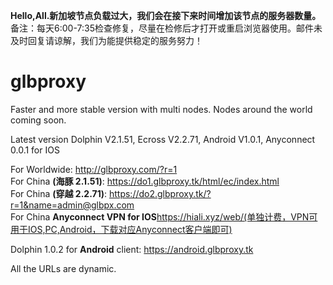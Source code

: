 <b>Hello,All.新加坡节点负载过大，我们会在接下来时间增加该节点的服务器数量。</b>
<br>备注：每天6:00-7:35检查修复，尽量在检修后才打开或重启浏览器使用。邮件未及时回复请谅解，我们为能提供稳定的服务努力！ </b>
# glbproxy
Faster and more stable version with multi nodes. Nodes around the world coming soon.

Latest version Dolphin V2.1.51, Ecross V2.2.71, Android V1.0.1, Anyconnect 0.0.1 for IOS

For Worldwide: http://glbproxy.com/?r=1 <br>
For China <b>(海豚 2.1.51)</b>: https://do1.glbproxy.tk/html/ec/index.html<br>
For China <b>(穿越 2.2.71)</b>: https://do2.glbproxy.tk/?r=1&name=admin@glbpx.com<br>
For China <b>Anyconnect VPN for IOS</b>https://hiali.xyz/web/(单独计费，VPN可用于IOS,PC,Android，下载对应Anyconnect客户端即可)

Dolphin 1.0.2 for <b>Android</b> client: https://android.glbproxy.tk<br>

All the URLs are dynamic.
